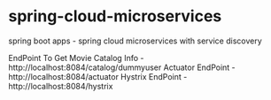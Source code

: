 # spring-cloud-microservices
spring boot apps - spring cloud microservices with service discovery

EndPoint To Get Movie Catalog Info - http://localhost:8084/catalog/dummyuser
Actuator EndPoint - http://localhost:8084/actuator
Hystrix EndPoint - http://localhost:8084/hystrix
